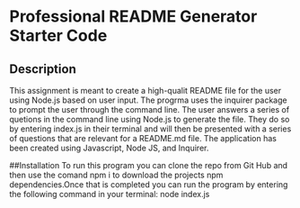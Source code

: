 # Professional README Generator Starter Code

## Description

This assignment is meant to create a high-qualit README file for the user using Node.js based on user input. The progrma uses the inquirer package to prompt the user through the command line. The user answers a series of quetions in the command line using Node.js to generate the file. They do so by entering index.js in their terminal and will then be presented with a series of questions that are relevant for a README.md file. The application has been created using Javascript, Node JS, and Inquirer. 

##Installation
To run this program you can clone the repo from Git Hub and then use the comand npm i to download the projects npm dependencies.Once that is completed you can run the program by entering the following command in your terminal: node index.js
